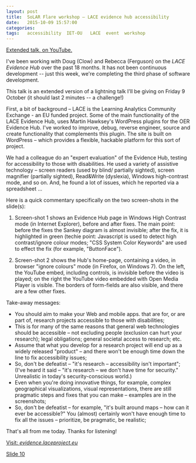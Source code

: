 ```yaml
---
layout: post
title:  SoLAR Flare workshop – LACE evidence hub accessibility
date:   2015-10-09 15:57:00
categories:
tags:   accessibility  IET-OU   LACE  event  workshop
---
```



[Extended talk, on YouTube.][]

I've been working with Doug (Clow) and Rebecca (Ferguson) on the
_LACE Evidence Hub_ over the past 18 months.
It has not been continuous development --
just this week, we're completing the third phase of software development.

<!--more-->

This talk is an extended version of a lightning talk I'll be giving on Friday 9 October
(it should last 2 minutes -- a challenge!)

First, a bit of background – LACE is the Learning Analytics Community Exchange - an EU funded project.
Some of the main functionality of the LACE Evidence Hub, uses Martin Hawksey's WordPress plugins for the OER Evidence Hub.
I've worked to improve, debug, reverse engineer, source and create functionality that complements this plugin.
The site is built on WordPress – which provides a flexible, hackable platform for this sort of project.

We had a colleague do an "expert evaluation" of the Evidence Hub, testing for accessibility to those with disabilities.
He used a variety of assistive technology – screen readers (used by blind/ partially sighted), screen magnifier (partially sighted), Read&Write (dyslexia), Windows high-contrast mode, and so on.
And, he found a lot of issues, which he reported via a spreadsheet ...


Here is a quick commentary specifically on the two screen-shots in the slide(s):

1. Screen-shot 1 shows an Evidence Hub page in Windows High Contrast mode (in Internet Explorer), before and after fixes.
The main point: before the fixes the Sankey diagram is almost invisible; after the fix, it is highlighted in green
(techie point: Javascript is used to detect high contrast/ignore colour modes; "CSS System Color Keywords" are used to effect the fix (for example, "ButtonFace").

2. Screen-shot 2 shows the Hub's home-page, containing a video, in browser "ignore colours" mode (in Firefox, on Windows 7).
On the left, the YouTube embed, including controls, is invisible before the video is played; on the right the YouTube video embedded with Open Media Player is visible.
The borders of form-fields are also visible, and there are a few other fixes.


Take-away messages:

* You should aim to make your Web and mobile apps. that are for, or are part of, research projects accessible to those with disabilities;
* This is for many of the same reasons that general web technologies should be accessible – not excluding people (exclusion can hurt your research); legal obligations; general societal access to research; etc.
* Assume that what you develop for a research project will end up as a widely released "product" – and there won't be enough time down the line to fix accessibility issues;
* So, don't be defeatist – "it's research – accessibility isn't important";
  (I've heard it said  – "it's research – we don't have time for security." Unrealistic in today's security-conscious world.)
* Even when you're doing innovative things, for example, complex geographical visualizations, visual representations, there are still pragmatic steps and fixes that you can make – examples are in the screenshots;
* So, don't be defeatist – for example, "it's built around maps – how can it ever be accessible?"
  You (almost) certainly won't have enough time to fix all the issues – prioritize, be pragmatic, be realistic;



That's all from me today. Thanks for listening!

[Visit: _evidence.laceproject.eu_][visit]

[Slide 10](http://slideshare.net/laceproject/learning-analytics-lace-solar-flare-2015/10#!__EMBED_ME__)


[Extended talk, on YouTube.]: https://youtu.be/YC7NBEuCVUo#!__EMBED_ME__
[visit]: http://evidence.laceproject.eu#!__BIG_ME__
